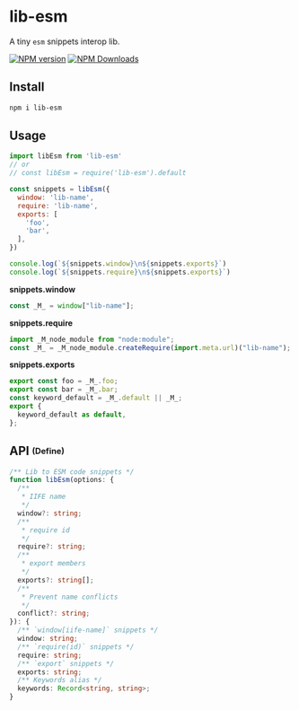 # lib-esm

A tiny `esm` snippets interop lib.

[![NPM version](https://img.shields.io/npm/v/lib-esm.svg)](https://npmjs.org/package/lib-esm)
[![NPM Downloads](https://img.shields.io/npm/dm/lib-esm.svg)](https://npmjs.org/package/lib-esm)

## Install

```bash
npm i lib-esm
```

## Usage

```js
import libEsm from 'lib-esm'
// or
// const libEsm = require('lib-esm').default

const snippets = libEsm({
  window: 'lib-name',
  require: 'lib-name',
  exports: [
    'foo',
    'bar',
  ],
})

console.log(`${snippets.window}\n${snippets.exports}`)
console.log(`${snippets.require}\n${snippets.exports}`)
```

**snippets.window**

```js
const _M_ = window["lib-name"];
```

**snippets.require**

```js
import _M_node_module from "node:module";
const _M_ = _M_node_module.createRequire(import.meta.url)("lib-name");
```

**snippets.exports**

```js
export const foo = _M_.foo;
export const bar = _M_.bar;
const keyword_default = _M_.default || _M_;
export {
  keyword_default as default,
};
```

## API <sub><sup>(Define)</sup></sub>

```ts
/** Lib to ESM code snippets */
function libEsm(options: {
  /**
   * IIFE name
   */
  window?: string;
  /**
   * require id
   */
  require?: string;
  /**
   * export members
   */
  exports?: string[];
  /**
   * Prevent name conflicts
   */
  conflict?: string;
}): {
  /** `window[iife-name]` snippets */
  window: string;
  /** `require(id)` snippets */
  require: string;
  /** `export` snippets */
  exports: string;
  /** Keywords alias */
  keywords: Record<string, string>;
}
```
